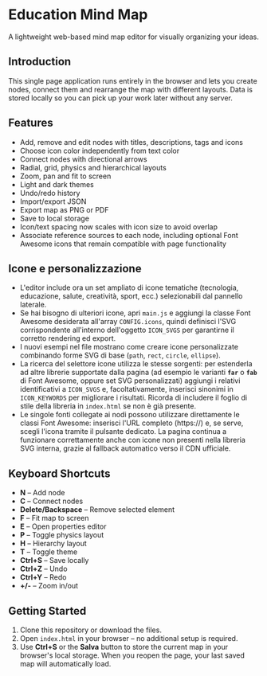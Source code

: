 # Education Mind Map

A lightweight web-based mind map editor for visually organizing your ideas.

## Introduction

This single page application runs entirely in the browser and lets you create nodes, connect them and rearrange the map with different layouts. Data is stored locally so you can pick up your work later without any server.

## Features

- Add, remove and edit nodes with titles, descriptions, tags and icons
- Choose icon color independently from text color
- Connect nodes with directional arrows
- Radial, grid, physics and hierarchical layouts
- Zoom, pan and fit to screen
- Light and dark themes
- Undo/redo history
- Import/export JSON
- Export map as PNG or PDF
- Save to local storage
- Icon/text spacing now scales with icon size to avoid overlap
- Associate reference sources to each node, including optional Font Awesome icons that remain compatible with page functionality

## Icone e personalizzazione

- L'editor include ora un set ampliato di icone tematiche (tecnologia, educazione, salute, creatività, sport, ecc.) selezionabili dal pannello laterale.
- Se hai bisogno di ulteriori icone, apri `main.js` e aggiungi la classe Font Awesome desiderata all'array `CONFIG.icons`, quindi definisci l'SVG corrispondente all'interno dell'oggetto `ICON_SVGS` per garantirne il corretto rendering ed export.
- I nuovi esempi nel file mostrano come creare icone personalizzate combinando forme SVG di base (`path`, `rect`, `circle`, `ellipse`).
- La ricerca del selettore icone utilizza le stesse sorgenti: per estenderla ad altre librerie supportate dalla pagina (ad esempio le varianti **`far`** o **`fab`** di Font Awesome, oppure set SVG personalizzati) aggiungi i relativi identificativi a `ICON_SVGS` e, facoltativamente, inserisci sinonimi in `ICON_KEYWORDS` per migliorare i risultati. Ricorda di includere il foglio di stile della libreria in `index.html` se non è già presente.
- Le singole fonti collegate ai nodi possono utilizzare direttamente le classi Font Awesome: inserisci l'URL completo (https://) e, se serve, scegli l'icona tramite il pulsante dedicato. La pagina continua a funzionare correttamente anche con icone non presenti nella libreria SVG interna, grazie al fallback automatico verso il CDN ufficiale.

## Keyboard Shortcuts

- **N** – Add node
- **C** – Connect nodes
- **Delete/Backspace** – Remove selected element
- **F** – Fit map to screen
- **E** – Open properties editor
- **P** – Toggle physics layout
- **H** – Hierarchy layout
- **T** – Toggle theme
- **Ctrl+S** – Save locally
- **Ctrl+Z** – Undo
- **Ctrl+Y** – Redo
- **+/-** – Zoom in/out

## Getting Started

1. Clone this repository or download the files.
2. Open `index.html` in your browser – no additional setup is required.
3. Use **Ctrl+S** or the **Salva** button to store the current map in your browser's local storage. When you reopen the page, your last saved map will automatically load.
